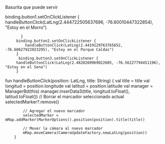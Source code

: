 Basurita que puede servir



binding.button1.setOnClickListener {
         handleButtonClick(LatLng(2.444722505637696, -76.60010447322854), "Estoy en el Morro")

           }
         binding.button2.setOnClickListener {
             handleButtonClick(LatLng(2.4419129763765652, -76.60627922923295), "Estoy en el Parque Caldas")
         }
          binding.button3.setOnClickListener {
         handleButtonClick(LatLng(2.4828269969022605, -76.56227794451196), "Estoy en el Sena")
         }


fun handleButtonClick(position: LatLng, title: String) {
            val title = title
            val longitud = position.longitude
            val latitud = position.latitude
            val manager = ManagerBd(this)
            manager.inserData3(title, longitud.toFloat(), latitud.toFloat())
            // Borrar el marcador seleccionado actual
            selectedMarker?.remove()

            // Agregar el nuevo marcador
            selectedMarker = mMap.addMarker(MarkerOptions().position(position).title(title))

            // Mover la cámara al nuevo marcador
            mMap.moveCamera(CameraUpdateFactory.newLatLng(position))
        }
